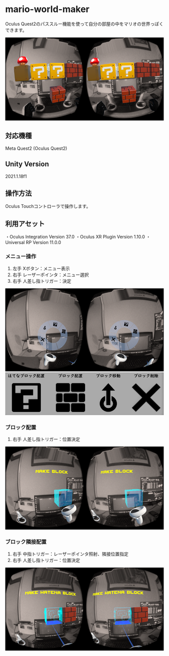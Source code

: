 # mario-world-maker
Oculus Quest2のパススルー機能を使って自分の部屋の中をマリオの世界っぽくできます。  

![resultImage](https://github.com/Bon-fire-people/MarioWorld-Maker-forMetaQuest/blob/main/images/result.png)

## 対応機種
Meta Quest2 (Oculus Quest2)

## Unity Version  
2021.1.18f1

## 操作方法
Oculus Touchコントローラで操作します。

## 利用アセット
・Oculus Integration Version 37.0
・Oculus XR Plugin Version 1.10.0
・Universal RP Version 11.0.0

### メニュー操作
1. 左手 Xボタン：メニュー表示  
2. 右手 レーザーポインタ：メニュー選択
3. 右手 人差し指トリガー：決定  

![menu](https://github.com/Bon-fire-people/MarioWorld-Maker-forMetaQuest/blob/main/images/menu.png)
![UI](https://github.com/Bon-fire-people/MarioWorld-Maker-forMetaQuest/blob/main/images/button.png)

### ブロック配置
1. 右手 人差し指トリガー：位置決定  

![menu](https://github.com/Bon-fire-people/MarioWorld-Maker-forMetaQuest/blob/main/images/makeBlock.png)  

### ブロック隣接配置
1. 右手 中指トリガー：レーザーポインタ照射、隣接位置指定  
2. 右手 人差し指トリガー：位置決定  
  
![menu](https://github.com/Bon-fire-people/MarioWorld-Maker-forMetaQuest/blob/main/images/makeHatenaBlock.png)  
